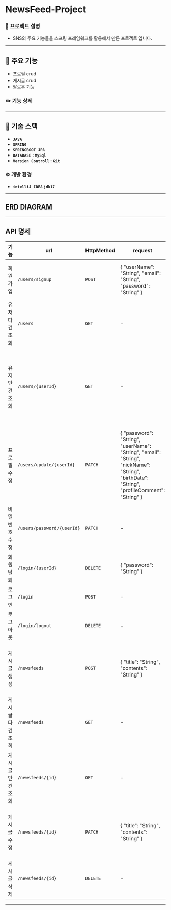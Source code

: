 # NewsFeed-Project
### 📖 프로젝트 설명
- SNS의 주요 기능들을 스프링 프레임워크를 활용해서 만든 프로젝트 입니다.
---
## 📌 주요 기능
- 프로필 crud
- 게시글 crud
- 팔로우 기능
### ✏️ 기능 상세
---
## 🔧 기술 스택
- **`JAVA`**
- **`SPRING`**
- **`SPRINGBOOT JPA`**
- **`DATABASE` : `MySql`**
- **`Version Controll` : `Git`**
### ⚙️ 개발 환경
- **`intelliJ IDEA` `jdk17`**
---
## ERD DIAGRAM

---
## API 명세
| 기능 | url | HttpMethod | request | response | HttpStattus |
|-----|-----|------------|---------|----------|-------------|
| 회원가입 | `/users/signup` | `POST` | { "userName": "String", "email": "String", "password": "String" } | { "userId": "Long", "userName": "String", "email": "String", "createdDate": "LocalDateTime" } | `201` |
| 유저 다건 조회 | `/users` | `GET` | - | [ { "userId": "Long", "userName": "String", "nickName": "String" } ] | `200` |
| 유저 단건 조회 | `/users/{userId}` | `GET` | - | { "userId": "Long", "userName": "String", "email": "String", "nickName": "String", "birthDate": "String", "profileComment": "String", "createdDate": "LocalDateTime" } | `200` |
| 프로필 수정 | `/users/update/{userId}` | `PATCH` | { "password": "String", "userName": "String", "email": "String", "nickName": "String", "birthDate": "String", "profileComment": "String" } | { "userId": "Long", "userName": "String", "email": "String", "nickName": "String", "birthDate": "String", "profileComment": "String", "updatedDate": "LocalDateTime" } | `200` |
| 비밀번호 수정 | `/users/password/{userId}` | `PATCH` | - | - | `200` |
| 회원 탈퇴 | `/login/{userId}` | `DELETE` | { "password": "String" } | - | `204` |
| 로그인 | `/login` | `POST` | - | - | `200` |
| 로그아웃 | `/login/logout` | `DELETE` | - | - | `204` |
| 게시글 생성 | `/newsfeeds` | `POST` | { "title": "String", "contents": "String" } | { "newsFeedId": "Long", "title": "String", "author": "nickName" , "contents": "String", "createdDate": "LocalDateTime" } | `201` |
| 게시글 다건 조회 | `/newsfeeds` | `GET` | - | [ { "title": "String", "author": "nickName", "createdDate": "LocalDateTime" } ] | `200` |
| 게시글 단건 조회 | `/newsfeeds/{id}` | `GET` | - | { "newsFeedId": "Long", "title": "String", "author": "nickName", "contents": "String", "updatedDate": "LocalDateTime" }
| 게시글 수정 | `/newsfeeds/{id}` | `PATCH` | { "title": "String", "contents": "String" } | { "newsFeedId": "Long", "title": "String", "author": "nickName", "contents": "String", "updatedDate": "LocalDateTime" } | `200` |
| 게시글 삭제 | `/newsfeeds/{id}` | `DELETE` | - | - | `200` |

---
